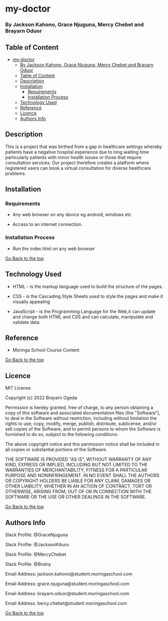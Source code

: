 # my-doctor

### By Jackson Kahono, Grace Njuguna, Mercy Chebet and Brayarn Oduor

## Table of Content

- [my-doctor](#my-doctor)
    - [By Jackson Kahono, Grace Njuguna, Mercy Chebet and Brayarn Oduor](#by-jackson-kahono-grace-njuguna-mercy-chebet-and-brayarn-oduor)
  - [Table of Content](#table-of-content)
  - [Description](#description)
  - [Installation](#installation)
    - [Requirements](#requirements)
    - [Installation Process](#installation-process)
  - [Technology Used](#technology-used)
  - [Reference](#reference)
  - [Licence](#licence)
  - [Authors Info](#authors-info)

## Description

<p>This is a project that was birthed from a gap in healthcare settings whereby patients have a negative hospital experience due to long waiting time particularly patients with minor health issues or those that require consultation services. Our project therefore creates a platform where registered users can book a virtual consultation for diverse healthcare problems.</p>

## Installation

### Requirements

- Any web browser on any device eg android, windows etc

- Access to an internet connection.

### Installation Process

- Run the index.html on any web browser

[Go Back to the top](https://github.com/o-brayarn/my-doctor)

## Technology Used

- HTML - is the markup language used to build the structure of the pages.

- CSS - is the Cascading Style Sheets used to style the pages and make it visually appealing

- JavaScript - is the Programming Language for the Web,it can update and change both HTML and CSS and can calculate, manipulate and validate data.

## Reference

- Moringa School Course Content

[Go Back to the top](https://github.com/o-brayarn/my-doctor)

## Licence

MIT License

Copyright (c) 2022 Brayarn Ogeda

Permission is hereby granted, free of charge, to any person obtaining a copy
of this software and associated documentation files (the "Software"), to deal
in the Software without restriction, including without limitation the rights
to use, copy, modify, merge, publish, distribute, sublicense, and/or sell
copies of the Software, and to permit persons to whom the Software is
furnished to do so, subject to the following conditions:

The above copyright notice and this permission notice shall be included in all
copies or substantial portions of the Software.

THE SOFTWARE IS PROVIDED "AS IS", WITHOUT WARRANTY OF ANY KIND, EXPRESS OR
IMPLIED, INCLUDING BUT NOT LIMITED TO THE WARRANTIES OF MERCHANTABILITY,
FITNESS FOR A PARTICULAR PURPOSE AND NONINFRINGEMENT. IN NO EVENT SHALL THE
AUTHORS OR COPYRIGHT HOLDERS BE LIABLE FOR ANY CLAIM, DAMAGES OR OTHER
LIABILITY, WHETHER IN AN ACTION OF CONTRACT, TORT OR OTHERWISE, ARISING FROM,
OUT OF OR IN CONNECTION WITH THE SOFTWARE OR THE USE OR OTHER DEALINGS IN THE
SOFTWARE.

[Go Back to the top](https://github.com/o-brayarn/my-doctor)

## Authors Info

<p> Slack Profile: @GraceNjuguna </p>
<p> Slack Profile: @JacksonKiburu </p>
<p> Slack Profile: @MercyChebet </p>
<p> Slack Profile: @Brainy </p>
<p> Email Address: jackson.kahono@student.moringaschool.com</p>
<p> Email Address: grace.njuguna@student.moringaschool.com</p>
<p> Email Address: brayarn.oduor@student.moringaschool.com</p>
<p> Email Address: bercy.chebet@student.moringaschool.com</p>

[Go Back to the top](https://github.com/o-brayarn/my-doctor)
